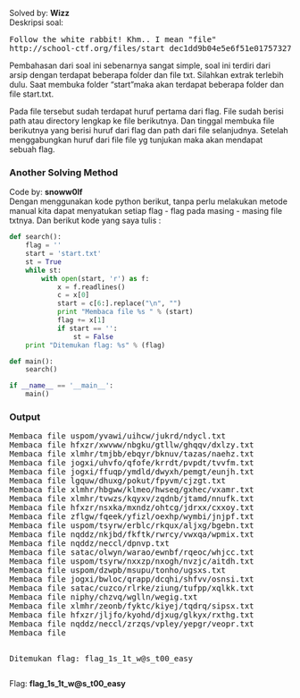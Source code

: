 Solved by: <b>Wizz</b>
<br />Deskripsi soal:
<pre>
Follow the white rabbit! Khm.. I mean "file" 
http://school-ctf.org/files/start_dec1dd9b04e5e6f51e017573270dec210106031a.zip
</pre>
Pembahasan dari soal ini sebenarnya sangat simple, soal ini terdiri dari arsip dengan terdapat beberapa folder dan file txt. Silahkan extrak terlebih dulu.
Saat membuka folder “start”maka akan terdapat beberapa folder dan file start.txt.

Pada file tersebut sudah terdapat huruf pertama dari flag. File sudah berisi path atau directory lengkap ke file berikutnya. Dan tinggal membuka file berikutnya yang berisi huruf dari flag dan path dari file selanjudnya. Setelah menggabungkan huruf dari file file yg tunjukan maka akan mendapat sebuah flag.

<h3>Another Solving Method</h3>
Code by: <b>snoww0lf</b><br />
Dengan menggunakan kode python berikut, tanpa perlu melakukan metode manual kita dapat menyatukan setiap flag - flag pada masing - masing file txtnya. Dan berikut kode yang saya tulis :

```python
def search():
	flag = ''
	start = 'start.txt'
	st = True
	while st:
		with open(start, 'r') as f:
			x = f.readlines()
			c = x[0]
			start = c[6:].replace("\n", "")
			print "Membaca file %s " % (start)
			flag += x[1]
			if start == '':
				st = False
	print "Ditemukan flag: %s" % (flag)

def main():
	search()

if __name__ == '__main__':
	main()
```

<h3>Output</h3>
<pre>
Membaca file uspom/yvawi/uihcw/jukrd/ndycl.txt 
Membaca file hfxzr/xwvww/nbgku/gtllw/ghqqv/dxlzy.txt 
Membaca file xlmhr/tmjbb/ebqyr/bknuv/tazas/naehz.txt 
Membaca file jogxi/uhvfo/qfofe/krrdt/pvpdt/tvvfm.txt 
Membaca file jogxi/ffuqp/ymdld/dwyxh/pemgt/eunjh.txt 
Membaca file lgquw/dhuxg/pokut/fpyvm/cjzgt.txt 
Membaca file xlmhr/hbgww/klmeo/hwseq/gxhec/vxamr.txt 
Membaca file xlmhr/tvwzs/kqyxv/zqdnb/jtamd/nnufk.txt 
Membaca file hfxzr/nsxka/mxndz/ohtcg/jdrxx/cxxoy.txt 
Membaca file zflgw/fqeek/yfizl/oexhp/wymbi/jnjpf.txt 
Membaca file uspom/tsyrw/erblc/rkqux/aljxg/bgebn.txt 
Membaca file nqddz/nkjbd/fkftk/rwrcy/vwxqa/wpmix.txt 
Membaca file nqddz/neccl/dpnvp.txt 
Membaca file satac/olwyn/warao/ewnbf/rqeoc/whjcc.txt 
Membaca file uspom/tsyrw/nxxzp/nxogh/nvzjc/aitdh.txt 
Membaca file uspom/dzwpb/msupu/tonho/ugsxs.txt 
Membaca file jogxi/bwloc/qrapp/dcqhi/shfvv/osnsi.txt 
Membaca file satac/cuzco/rlrke/ziung/tufpp/xqlkk.txt 
Membaca file niphy/chzvq/wglln/wegig.txt 
Membaca file xlmhr/zeonb/fyktc/kiyej/tqdrq/sipsx.txt 
Membaca file hfxzr/jljfo/kyohd/djxug/glkyx/rxthg.txt 
Membaca file nqddz/neccl/zrzqs/vpley/yepgr/veopr.txt 
Membaca file  

Ditemukan flag: flag_1s_1t_w@s_t00_easy
</pre>
Flag: <b>flag_1s_1t_w@s_t00_easy</b>
